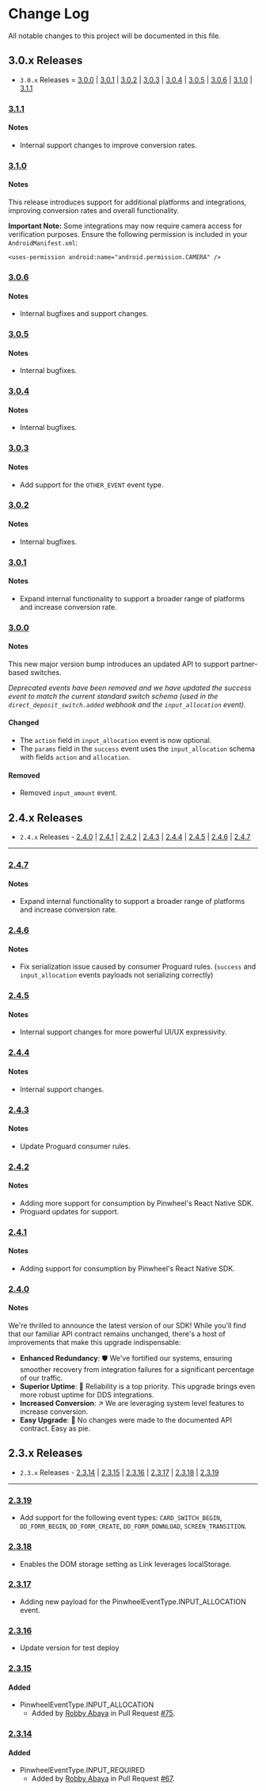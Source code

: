 # Change Log

All notable changes to this project will be documented in this file.

## 3.0.x Releases

- `3.0.x` Releases = [3.0.0](#300) | [3.0.1](#301) | [3.0.2](#302) | [3.0.3](#303) | [3.0.4](#304) | [3.0.5](#305) | [3.0.6](#306) | [3.1.0](#310) | [3.1.1](#311)

### [3.1.1](https://repo1.maven.org/maven2/com/getpinwheel/pinwheel-android/3.1.1)

#### Notes

- Internal support changes to improve conversion rates.

### [3.1.0](https://repo1.maven.org/maven2/com/getpinwheel/pinwheel-android/3.1.0)

#### Notes

This release introduces support for additional platforms and integrations, improving conversion rates and overall functionality.

**Important Note:**
Some integrations may now require camera access for verification purposes. Ensure the following permission is included in your `AndroidManifest.xml`:

```
<uses-permission android:name="android.permission.CAMERA" />
```

### [3.0.6](https://repo1.maven.org/maven2/com/getpinwheel/pinwheel-android/3.0.6)

#### Notes

- Internal bugfixes and support changes.

### [3.0.5](https://repo1.maven.org/maven2/com/getpinwheel/pinwheel-android/3.0.5)

#### Notes

- Internal bugfixes.

### [3.0.4](https://repo1.maven.org/maven2/com/getpinwheel/pinwheel-android/3.0.4)

#### Notes

- Internal bugfixes.

### [3.0.3](https://repo1.maven.org/maven2/com/getpinwheel/pinwheel-android/3.0.3)

#### Notes

- Add support for the `OTHER_EVENT` event type.

### [3.0.2](https://repo1.maven.org/maven2/com/getpinwheel/pinwheel-android/3.0.2)

#### Notes

- Internal bugfixes.

### [3.0.1](https://repo1.maven.org/maven2/com/getpinwheel/pinwheel-android/3.0.1)

#### Notes

- Expand internal functionality to support a broader range of platforms and increase conversion rate.

### [3.0.0](https://repo1.maven.org/maven2/com/getpinwheel/pinwheel-android/3.0.0)

#### Notes

This new major version bump introduces an updated API to support partner-based switches.

*Deprecated events have been removed and we have updated the success event to match the current standard switch schema (used in the `direct_deposit_switch.added` webhook and the `input_allocation` event).*

#### Changed
- The `action` field in `input_allocation` event is now optional.
- The `params` field in the `success` event uses the `input_allocation` schema with fields `action` and `allocation`.

#### Removed
- Removed `input_amount` event.

## 2.4.x Releases

- `2.4.x` Releases - [2.4.0](#240) | [2.4.1](#241) | [2.4.2](#242) | [2.4.3](#243) | [2.4.4](#244) | [2.4.5](#245) | [2.4.6](#246) | [2.4.7](#247)

---
### [2.4.7](https://repo1.maven.org/maven2/com/getpinwheel/pinwheel-android/2.4.7)

#### Notes

- Expand internal functionality to support a broader range of platforms and increase conversion rate.

### [2.4.6](https://repo1.maven.org/maven2/com/getpinwheel/pinwheel-android/2.4.6)

#### Notes

- Fix serialization issue caused by consumer Proguard rules. (`success` and `input_allocation` events payloads not serializing correctly)

### [2.4.5](https://repo1.maven.org/maven2/com/getpinwheel/pinwheel-android/2.4.5)

#### Notes

- Internal support changes for more powerful UI/UX expressivity.

### [2.4.4](https://repo1.maven.org/maven2/com/getpinwheel/pinwheel-android/2.4.4)

#### Notes

- Internal support changes.

### [2.4.3](https://repo1.maven.org/maven2/com/getpinwheel/pinwheel-android/2.4.3)

#### Notes

- Update Proguard consumer rules.

### [2.4.2](https://repo1.maven.org/maven2/com/getpinwheel/pinwheel-android/2.4.2)

#### Notes

- Adding more support for consumption by Pinwheel's React Native SDK.
- Proguard updates for support.

### [2.4.1](https://repo1.maven.org/maven2/com/getpinwheel/pinwheel-android/2.4.1)

#### Notes

- Adding support for consumption by Pinwheel's React Native SDK.

### [2.4.0](https://repo1.maven.org/maven2/com/getpinwheel/pinwheel-android/2.4.0)

#### Notes

We're thrilled to announce the latest version of our SDK! While you'll find that our familiar API contract remains unchanged, there's a host of improvements that make this upgrade indispensable:

- **Enhanced Redundancy**: 🛡️ We've fortified our systems, ensuring smoother recovery from integration failures for a significant percentage of our traffic.
- **Superior Uptime**: 🦾 Reliability is a top priority. This upgrade brings even more robust uptime for DDS integrations.
- **Increased Conversion**: ↗️ We are leveraging system level features to increase conversion.
- **Easy Upgrade**: 🥧 No changes were made to the documented API contract. Easy as pie.

## 2.3.x Releases

- `2.3.x` Releases - [2.3.14](#2314) | [2.3.15](#2315) | [2.3.16](#2316) | [2.3.17](#2317) | [2.3.18](#2318) | [2.3.19](#2319)

---

### [2.3.19](https://repo1.maven.org/maven2/com/getpinwheel/pinwheel-android/2.3.19)

- Add support for the following event types: `CARD_SWITCH_BEGIN`, `DD_FORM_BEGIN`, `DD_FORM_CREATE`, `DD_FORM_DOWNLOAD`, `SCREEN_TRANSITION`.

### [2.3.18](https://repo1.maven.org/maven2/com/getpinwheel/pinwheel-android/2.3.18)

- Enables the DOM storage setting as Link leverages localStorage.

### [2.3.17](https://repo1.maven.org/maven2/com/getpinwheel/pinwheel-android/2.3.17)

- Adding new payload for the PinwheelEventType.INPUT_ALLOCATION event.


### [2.3.16](https://repo1.maven.org/maven2/com/getpinwheel/pinwheel-android/2.3.16)

- Update version for test deploy


### [2.3.15](https://repo1.maven.org/maven2/com/getpinwheel/pinwheel-android/2.3.14)

#### Added

- PinwheelEventType.INPUT_ALLOCATION
  - Added by [Robby Abaya](https://github.com/rawbee) in Pull Request [#75](https://github.com/underdog-tech/pinwheel-android-sdk/pull/75).

### [2.3.14](https://repo1.maven.org/maven2/com/getpinwheel/pinwheel-android/2.3.14)

#### Added

- PinwheelEventType.INPUT_REQUIRED
  - Added by [Robby Abaya](https://github.com/rawbee) in Pull Request [#67](https://github.com/underdog-tech/pinwheel-android-sdk/pull/67).
